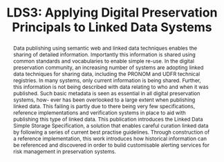 ---
abstract: Data publishing using semantic web and linked data techniques enables the
  sharing of detailed information. Importantly this information is shared using common
  standards and vocabularies to enable simple re-use. In the digital preservation
  community, an increasing number of systems are adopting linked data techniques for
  sharing data, including the PRONOM and UDFR technical registries. In many systems,
  only current information is being shared. Further, this information is not being
  described with data relating to who and when it was published. Such basic metadata
  is seen as essential in all digital preservation systems, how- ever has been overlooked
  to a large extent when publishing linked data. This failing is partly due to there
  being very few specifications, reference implementations and verification systems
  in place to aid with publishing this type of linked data. This publication introduces
  the Linked Data Simple Storage Specification, a solution that enables careful curation
  linked data by following a series of current best practise guidelines. Through construction
  of a reference implementation, this work introduces how historical information can
  be referenced and discovered in order to build customisable alerting services for
  risk management in preservation systems.
creators:
- Tarrant, David
- Carr, Les
date: null
document_url: https://services.phaidra.univie.ac.at/api/object/o:293766/download
grand_parent: iPRES
institutions: []
keywords:
- ischool
- toronto
- canada
- linked data
- curation
- semantic web
- risk management
- preservation systems
landing_page_url: https://phaidra.univie.ac.at/o:293766
language: eng
layout: publication
license: CC BY-NC-SA 3.0 AT
notes_url: null
parent: iPRES 2012
presentation_url: null
publication_type: paper
size: 930154
source_name: iPRES
title: 'LDS3: Applying Digital Preservation Principals to Linked Data Systems'
year: 2012
---